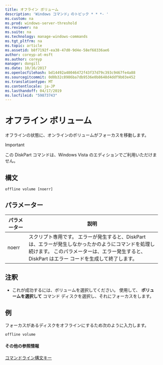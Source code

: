 ```yaml
---
title: オフライン ボリューム
description: 'Windows コマンド」のトピック * * *- '
ms.custom: na
ms.prod: windows-server-threshold
ms.reviewer: na
ms.suite: na
ms.technology: manage-windows-commands
ms.tgt_pltfrm: na
ms.topic: article
ms.assetid: b8f7192f-ea38-47d0-9d4e-58ef68336ae6
author: coreyp-at-msft
ms.author: coreyp
manager: dongill
ms.date: 10/16/2017
ms.openlocfilehash: bd14492a40046472f43f37d79c393c9467fe4a88
ms.sourcegitcommit: 0d0b32c8986ba7db9536e0b8648d4ddf9b03e452
ms.translationtype: MT
ms.contentlocale: ja-JP
ms.lasthandoff: 04/17/2019
ms.locfileid: "59873743"
---
```

# <a name="offline-volume"></a>オフライン ボリューム



オフラインの状態に、オンラインのボリュームがフォーカスを移動します。

> [!IMPORTANT]
> この DiskPart コマンドは、Windows Vista のエディションでご利用いただけません。

## <a name="syntax"></a>構文

```
offline volume [noerr]
```

## <a name="parameters"></a>パラメーター

|パラメーター|説明|
|---------|-----------|
|noerr|スクリプト専用です。 エラーが発生すると、DiskPart は、エラーが発生しなかったかのようにコマンドを処理し続けます。 このパラメーターは、エラー発生すると、DiskPart はエラー コードを生成して終了します。|

## <a name="remarks"></a>注釈

-   これが成功するには、ボリュームを選択してください。 使用して、 **ボリュームを選択して** コマンド ディスクを選択し、それにフォーカスをします。

## <a name="BKMK_examples"></a>例

フォーカスがあるディスクをオフラインにするため次のように入力します。
```
offline volume
```

#### <a name="additional-references"></a>その他の参照情報

[コマンドライン構文キー](command-line-syntax-key.md)

